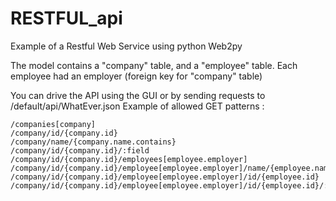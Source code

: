 RESTFUL_api
===========

Example of a Restful Web Service using python Web2py

The model contains a "company" table, and a "employee" table.
Each employee had an employer (foreign key for "company" table)

You can drive the API using the GUI or by sending requests to /default/api/WhatEver.json
Example of allowed GET patterns :

    /companies[company]
    /company/id/{company.id}
    /company/name/{company.name.contains}
    /company/id/{company.id}/:field
    /company/id/{company.id}/employees[employee.employer]
    /company/id/{company.id}/employee[employee.employer]/name/{employee.name.contains}
    /company/id/{company.id}/employee[employee.employer]/id/{employee.id}
    /company/id/{company.id}/employee[employee.employer]/id/{employee.id}/:field
